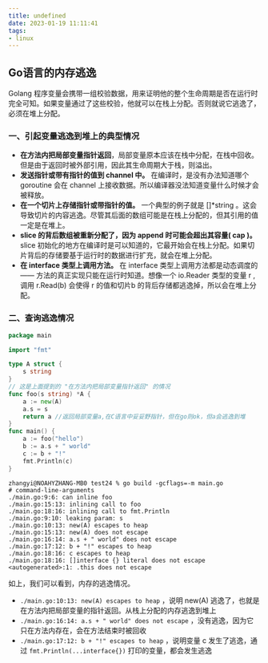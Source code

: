 ```yaml
---
title: undefined
date: 2023-01-19 11:11:41
tags:
- linux
---
```


## Go语言的内存逃逸

Golang 程序变量会携带一组校验数据，用来证明他的整个生命周期是否在运行时完全可知。如果变量通过了这些校验，他就可以在栈上分配。否则就说它逃逸了，必须在堆上分配。

### 一、引起变量逃逸到堆上的典型情况

- **在方法内把局部变量指针返回**，局部变量原本应该在栈中分配，在栈中回收。但是由于返回时被外部引用，因此其生命周期大于栈，则溢出。
- **发送指针或带有指针的值到 channel 中。** 在编译时，是没有办法知道哪个 goroutine 会在 channel 上接收数据。所以编译器没法知道变量什么时候才会被释放。
- **在一个切片上存储指针或带指针的值。** 一个典型的例子就是 []*string 。这会导致切片的内容逃逸。尽管其后面的数组可能是在栈上分配的，但其引用的值一定是在堆上。
- **slice 的背后数组被重新分配了，因为 append 时可能会超出其容量( cap )。** slice 初始化的地方在编译时是可以知道的，它最开始会在栈上分配。如果切片背后的存储要基于运行时的数据进行扩充，就会在堆上分配。
- **在 interface 类型上调用方法。** 在 interface 类型上调用方法都是动态调度的 —— 方法的真正实现只能在运行时知道。想像一个 io.Reader 类型的变量 r , 调用 r.Read(b) 会使得 r 的值和切片b 的背后存储都逃逸掉，所以会在堆上分配。

### 二、查询逃逸情况

```go
package main

import "fmt"

type A struct {
    s string
}
// 这是上面提到的 "在方法内把局部变量指针返回" 的情况
func foo(s string) *A {
    a := new(A)
    a.s = s
    return a //返回局部变量a,在C语言中妥妥野指针，但在go则ok，但a会逃逸到堆
}
func main() {
    a := foo("hello")
    b := a.s + " world"
    c := b + "!"
    fmt.Println(c)
}
```

```shell
zhangyi@NOAHYZHANG-MB0 test24 % go build -gcflags=-m main.go 
# command-line-arguments
./main.go:9:6: can inline foo
./main.go:15:13: inlining call to foo
./main.go:18:16: inlining call to fmt.Println
./main.go:9:10: leaking param: s
./main.go:10:13: new(A) escapes to heap
./main.go:15:13: new(A) does not escape
./main.go:16:14: a.s + " world" does not escape
./main.go:17:12: b + "!" escapes to heap
./main.go:18:16: c escapes to heap
./main.go:18:16: []interface {} literal does not escape
<autogenerated>:1: .this does not escape
```

如上，我们可以看到，内存的逃逸情况。

- `./main.go:10:13: new(A) escapes to heap` ，说明 new(A) 逃逸了，也就是在方法内把局部变量的指针返回。从栈上分配的内存逃逸到堆上
- `./main.go:16:14: a.s + " world" does not escape` ，没有逃逸，因为它只在方法内存在，会在方法结束时被回收
- `./main.go:17:12: b + "!" escapes to heap` ，说明变量 c 发生了逃逸，通过 `fmt.Println(...interface{})` 打印的变量，都会发生逃逸

